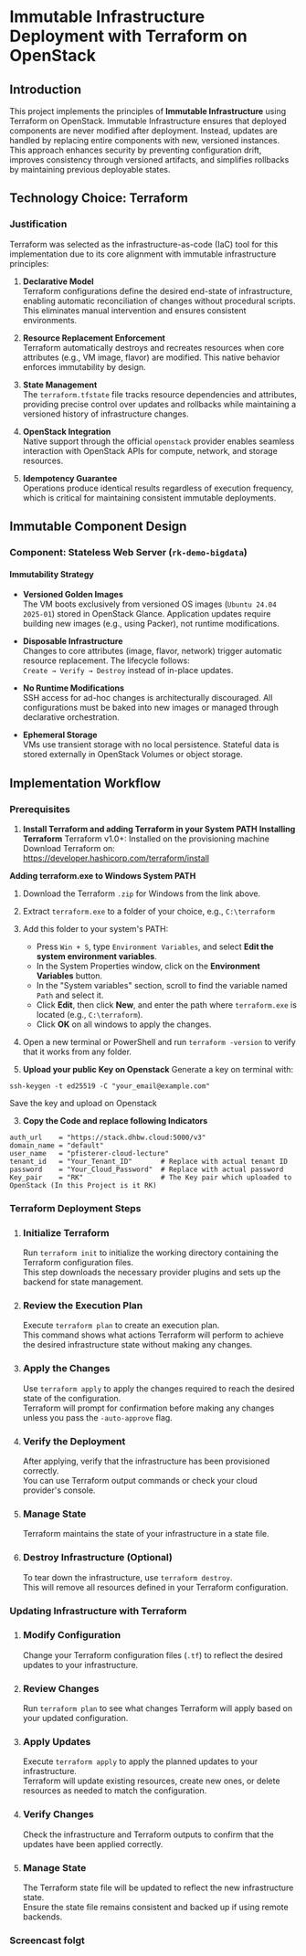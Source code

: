 # Immutable Infrastructure Deployment with Terraform on OpenStack

## Introduction
This project implements the principles of **Immutable Infrastructure** using Terraform on OpenStack. Immutable Infrastructure ensures that deployed components are never modified after deployment. Instead, updates are handled by replacing entire components with new, versioned instances. This approach enhances security by preventing configuration drift, improves consistency through versioned artifacts, and simplifies rollbacks by maintaining previous deployable states.

## Technology Choice: Terraform
### Justification
Terraform was selected as the infrastructure-as-code (IaC) tool for this implementation due to its core alignment with immutable infrastructure principles:

1. **Declarative Model**  
   Terraform configurations define the desired end-state of infrastructure, enabling automatic reconciliation of changes without procedural scripts. This eliminates manual intervention and ensures consistent environments.

2. **Resource Replacement Enforcement**  
   Terraform automatically destroys and recreates resources when core attributes (e.g., VM image, flavor) are modified. This native behavior enforces immutability by design.

3. **State Management**  
   The `terraform.tfstate` file tracks resource dependencies and attributes, providing precise control over updates and rollbacks while maintaining a versioned history of infrastructure changes.

4. **OpenStack Integration**  
   Native support through the official `openstack` provider enables seamless interaction with OpenStack APIs for compute, network, and storage resources.

5. **Idempotency Guarantee**  
   Operations produce identical results regardless of execution frequency, which is critical for maintaining consistent immutable deployments.

## Immutable Component Design
### Component: Stateless Web Server (`rk-demo-bigdata`)
#### Immutability Strategy
- **Versioned Golden Images**  
  The VM boots exclusively from versioned OS images (`Ubuntu 24.04 2025-01`) stored in OpenStack Glance. Application updates require building new images (e.g., using Packer), not runtime modifications.

- **Disposable Infrastructure**  
  Changes to core attributes (image, flavor, network) trigger automatic resource replacement. The lifecycle follows:  
  `Create → Verify → Destroy` instead of in-place updates.

- **No Runtime Modifications**  
  SSH access for ad-hoc changes is architecturally discouraged. All configurations must be baked into new images or managed through declarative orchestration.

- **Ephemeral Storage**  
  VMs use transient storage with no local persistence. Stateful data is stored externally in OpenStack Volumes or object storage.

## Implementation Workflow
### Prerequisites
1. **Install Terraform and adding Terraform in your System PATH**
**Installing Terraform**
Terraform v1.0+: Installed on the provisioning machine
Download Terraform on: https://developer.hashicorp.com/terraform/install

**Adding terraform.exe to Windows System PATH**

1. Download the Terraform `.zip` for Windows from the link above.
2. Extract `terraform.exe` to a folder of your choice, e.g., `C:\terraform`
3. Add this folder to your system's PATH:
   - Press `Win + S`, type `Environment Variables`, and select **Edit the system environment variables**.
   - In the System Properties window, click on the **Environment Variables** button.
   - In the "System variables" section, scroll to find the variable named `Path` and select it.
   - Click **Edit**, then click **New**, and enter the path where `terraform.exe` is located (e.g., `C:\terraform`).
   - Click **OK** on all windows to apply the changes.
4. Open a new terminal or PowerShell and run `terraform -version` to verify that it works from any folder.


2. **Upload your public Key on Openstack**
Generate a key on terminal with:
```hcl
ssh-keygen -t ed25519 -C "your_email@example.com"
```
Save the key and upload on Openstack
   
3. **Copy the Code and replace following Indicators**
```hcl
auth_url    = "https://stack.dhbw.cloud:5000/v3"
domain_name = "default"
user_name   = "pfisterer-cloud-lecture"
tenant_id   = "Your_Tenant_ID"       # Replace with actual tenant ID
password    = "Your_Cloud_Password"  # Replace with actual password
Key_pair    = "RK"                   # The Key pair which uploaded to OpenStack (In this Project is it RK)
```
### Terraform Deployment Steps

1. ### Initialize Terraform
   Run `terraform init` to initialize the working directory containing the Terraform configuration files.  
   This step downloads the necessary provider plugins and sets up the backend for state management.

2. ### Review the Execution Plan
   Execute `terraform plan` to create an execution plan.  
   This command shows what actions Terraform will perform to achieve the desired infrastructure state without making any changes.

3. ### Apply the Changes
   Use `terraform apply` to apply the changes required to reach the desired state of the configuration.  
   Terraform will prompt for confirmation before making any changes unless you pass the `-auto-approve` flag.

4. ### Verify the Deployment
   After applying, verify that the infrastructure has been provisioned correctly.  
   You can use Terraform output commands or check your cloud provider's console.

5. ### Manage State
   Terraform maintains the state of your infrastructure in a state file.

6. ### Destroy Infrastructure (Optional)
   To tear down the infrastructure, use `terraform destroy`.  
   This will remove all resources defined in your Terraform configuration.

### Updating Infrastructure with Terraform

1. ### Modify Configuration
   Change your Terraform configuration files (`.tf`) to reflect the desired updates to your infrastructure.

2. ### Review Changes
   Run `terraform plan` to see what changes Terraform will apply based on your updated configuration.

3. ### Apply Updates
   Execute `terraform apply` to apply the planned updates to your infrastructure.  
   Terraform will update existing resources, create new ones, or delete resources as needed to match the configuration.

4. ### Verify Changes
   Check the infrastructure and Terraform outputs to confirm that the updates have been applied correctly.

5. ### Manage State
   The Terraform state file will be updated to reflect the new infrastructure state.  
   Ensure the state file remains consistent and backed up if using remote backends.











### Screencast folgt
